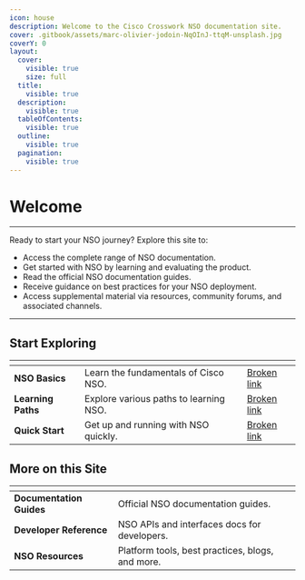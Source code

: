 ```yaml
---
icon: house
description: Welcome to the Cisco Crosswork NSO documentation site.
cover: .gitbook/assets/marc-olivier-jodoin-NqOInJ-ttqM-unsplash.jpg
coverY: 0
layout:
  cover:
    visible: true
    size: full
  title:
    visible: true
  description:
    visible: true
  tableOfContents:
    visible: true
  outline:
    visible: true
  pagination:
    visible: true
---
```


# Welcome

***

Ready to start your NSO journey? Explore this site to:

* Access the complete range of NSO documentation.
* Get started with NSO by learning and evaluating the product.&#x20;
* Read the official NSO documentation guides.
* Receive guidance on best practices for your NSO deployment.
* Access supplemental material via resources, community forums, and associated channels.

***

## Start Exploring

<table data-view="cards"><thead><tr><th></th><th></th><th data-hidden data-card-cover data-type="files"></th><th data-hidden data-card-target data-type="content-ref"></th></tr></thead><tbody><tr><td><strong>NSO Basics</strong></td><td>Learn the fundamentals of Cisco NSO.</td><td></td><td><a href="broken-reference">Broken link</a></td></tr><tr><td><strong>Learning Paths</strong></td><td>Explore various paths to learning NSO.</td><td></td><td><a href="broken-reference">Broken link</a></td></tr><tr><td><strong>Quick Start</strong></td><td>Get up and running with NSO quickly.</td><td></td><td><a href="broken-reference">Broken link</a></td></tr></tbody></table>

## More on this Site

<table data-view="cards"><thead><tr><th></th><th></th></tr></thead><tbody><tr><td><strong>Documentation</strong> <strong>Guides</strong></td><td>Official NSO documentation guides.</td></tr><tr><td><strong>Developer Reference</strong></td><td>NSO APIs and interfaces docs for developers.</td></tr><tr><td><strong>NSO</strong> <strong>Resources</strong></td><td>Platform tools, best practices, blogs, and more.</td></tr></tbody></table>
